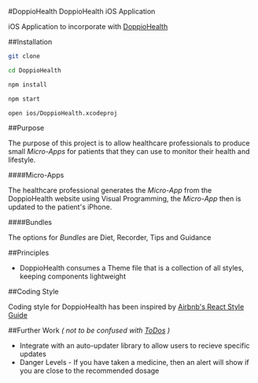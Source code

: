 #DoppioHealth
DoppioHealth iOS Application

iOS Application to incorporate with [DoppioHealth](https://github.com/tmhn/doppio)

##Installation
```bash
git clone

cd DoppioHealth

npm install

npm start

open ios/DoppioHealth.xcodeproj
```

##Purpose

The purpose of this project is to allow healthcare professionals to produce small _Micro-Apps_ for patients that they can use to monitor their health and lifestyle. 

####Micro-Apps

The healthcare professional generates the _Micro-App_ from the DoppioHealth website using Visual Programming, the _Micro-App_ then is updated to the patient's iPhone. 

####Bundles

The options for _Bundles_ are Diet, Recorder, Tips and Guidance


##Principles

* DoppioHealth consumes a Theme file that is a collection of all styles, keeping components lightweight

##Coding Style

Coding style for DoppioHealth has been inspired by [Airbnb's React Style Guide](https://github.com/airbnb/javascript/tree/master/react)

##Further Work
_\( not to be confused with [ToDos](https://github.com/tmhn/doppio-health/blob/master/todo.md) \)_

* Integrate with an auto-updater library to allow users to recieve specific updates
* Danger Levels - If you have taken a medicine, then an alert will show if you are close to the recommended dosage


